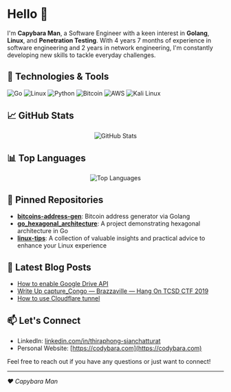 # Hello 👋

I'm **Capybara Man**, a Software Engineer with a keen interest in **Golang**, **Linux**, and **Penetration Testing**. With 4 years 7 months of experience in software engineering and 2 years in network engineering, I'm constantly developing new skills to tackle everyday challenges.

## 🔧 Technologies & Tools

![Go](https://img.shields.io/badge/Code-Go-00ADD8?style=flat&logo=go&logoColor=white)
![Linux](https://img.shields.io/badge/System-Linux-FCC624?style=flat&logo=linux&logoColor=black)
![Python](https://img.shields.io/badge/Code-Python-3776AB?style=flat&logo=python&logoColor=white)
![Bitcoin](https://img.shields.io/badge/Crypto-Bitcoin-F7931A?style=flat&logo=bitcoin&logoColor=white)
![AWS](https://img.shields.io/badge/Cloud-AWS-232F3E?style=flat&logo=amazonaws&logoColor=white)
![Kali Linux](https://img.shields.io/badge/Security-Kali_Linux-557C94?style=flat&logo=kali-linux&logoColor=white)

## 📈 GitHub Stats

<p align="center">
  <img src="https://github-stats.codybara.com/?username=anime454&show_icons=true&theme=merko" alt="GitHub Stats" />
</p>

## 📊 Top Languages

<p align="center">
  <img src="https://github-stats.codybara.com/top-langs?username=anime454&layout=compact&langs_count=10&hide=c%2B%2B,makefile,c,Objective-C,Cmake,HTML,ruby,css" alt="Top Languages" />
</p>

## 📌 Pinned Repositories

- [**bitcoins-address-gen**](https://github.com/anime454/bitcoins-address-gen): Bitcoin address generator via Golang
- [**go_hexagonal_architecture**](https://github.com/anime454/go_hexagonal_architecture): A project demonstrating hexagonal architecture in Go
- [**linux-tips**](https://github.com/anime454/linux-tips): A collection of valuable insights and practical advice to enhance your Linux experience

## 📝 Latest Blog Posts

<!-- BLOG-POST-LIST:START -->
- [How to enable Google Drive API](https://medium.com/@thiraphong/how-to-%E0%B9%80%E0%B8%9B%E0%B8%B4%E0%B8%94%E0%B9%83%E0%B8%8A%E0%B9%89%E0%B8%87%E0%B8%B2%E0%B8%99-google-drive-api-cce708d96974)
- [Write Up capture_Congo — Brazzaville — Hang On TCSD CTF 2019](https://medium.com/@thiraphong/write-up-capture-congo-brazzaville-hang-on-tcsd-ctf-2019-4dc7d1563c5e)
- [How to use Cloudflare tunnel](https://medium.com/@thiraphong.sian/%E0%B8%A7%E0%B8%B4%E0%B8%98%E0%B8%B5%E0%B8%AA%E0%B8%A3%E0%B9%89%E0%B8%B2%E0%B8%87-demo-link-%E0%B8%AA%E0%B8%B3%E0%B8%AB%E0%B8%A3%E0%B8%B1%E0%B8%9A%E0%B9%83%E0%B8%AB%E0%B9%89%E0%B8%A5%E0%B8%B9%E0%B8%81%E0%B8%84%E0%B9%89%E0%B8%B2%E0%B8%97%E0%B8%94%E0%B8%AA%E0%B8%AD%E0%B8%9A%E0%B9%80%E0%B8%A7%E0%B9%87%E0%B8%9A%E0%B8%94%E0%B9%89%E0%B8%A7%E0%B8%A2-cloudflare-tunnel-6307d03fc986)
<!-- BLOG-POST-LIST:END -->

## 📫 Let's Connect

- LinkedIn: [linkedin.com/in/thiraphong-sianchatturat](https://www.linkedin.com/in/thiraphong-sianchatturat-746b56226/)
- Personal Website: [https://codybara.com](https://codybara.com)

Feel free to reach out if you have any questions or just want to connect!

---

*❤️ Capybara Man*
